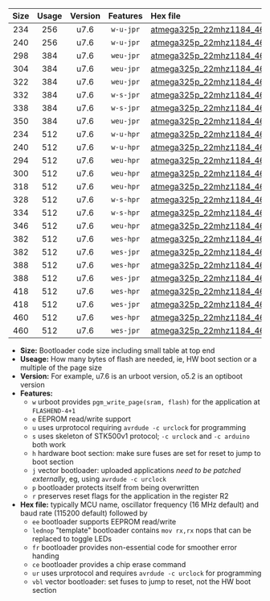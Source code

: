 |Size|Usage|Version|Features|Hex file|
|:-:|:-:|:-:|:-:|:--|
|234|256|u7.6|`w-u-jpr`|[atmega325p_22mhz1184_460800bps_ur_vbl.hex](https://raw.githubusercontent.com/stefanrueger/urboot/main/atmega325p_22mhz1184_460800bps_ur_vbl.hex)|
|240|256|u7.6|`w-u-jpr`|[atmega325p_22mhz1184_460800bps_lednop_ur_vbl.hex](https://raw.githubusercontent.com/stefanrueger/urboot/main/atmega325p_22mhz1184_460800bps_lednop_ur_vbl.hex)|
|298|384|u7.6|`weu-jpr`|[atmega325p_22mhz1184_460800bps_ee_ur_vbl.hex](https://raw.githubusercontent.com/stefanrueger/urboot/main/atmega325p_22mhz1184_460800bps_ee_ur_vbl.hex)|
|304|384|u7.6|`weu-jpr`|[atmega325p_22mhz1184_460800bps_ee_lednop_ur_vbl.hex](https://raw.githubusercontent.com/stefanrueger/urboot/main/atmega325p_22mhz1184_460800bps_ee_lednop_ur_vbl.hex)|
|322|384|u7.6|`weu-jpr`|[atmega325p_22mhz1184_460800bps_ee_lednop_fr_ur_vbl.hex](https://raw.githubusercontent.com/stefanrueger/urboot/main/atmega325p_22mhz1184_460800bps_ee_lednop_fr_ur_vbl.hex)|
|332|384|u7.6|`w-s-jpr`|[atmega325p_22mhz1184_460800bps_vbl.hex](https://raw.githubusercontent.com/stefanrueger/urboot/main/atmega325p_22mhz1184_460800bps_vbl.hex)|
|338|384|u7.6|`w-s-jpr`|[atmega325p_22mhz1184_460800bps_lednop_vbl.hex](https://raw.githubusercontent.com/stefanrueger/urboot/main/atmega325p_22mhz1184_460800bps_lednop_vbl.hex)|
|350|384|u7.6|`weu-jpr`|[atmega325p_22mhz1184_460800bps_ee_lednop_fr_ce_ur_vbl.hex](https://raw.githubusercontent.com/stefanrueger/urboot/main/atmega325p_22mhz1184_460800bps_ee_lednop_fr_ce_ur_vbl.hex)|
|234|512|u7.6|`w-u-hpr`|[atmega325p_22mhz1184_460800bps_ur.hex](https://raw.githubusercontent.com/stefanrueger/urboot/main/atmega325p_22mhz1184_460800bps_ur.hex)|
|240|512|u7.6|`w-u-hpr`|[atmega325p_22mhz1184_460800bps_lednop_ur.hex](https://raw.githubusercontent.com/stefanrueger/urboot/main/atmega325p_22mhz1184_460800bps_lednop_ur.hex)|
|294|512|u7.6|`weu-hpr`|[atmega325p_22mhz1184_460800bps_ee_ur.hex](https://raw.githubusercontent.com/stefanrueger/urboot/main/atmega325p_22mhz1184_460800bps_ee_ur.hex)|
|300|512|u7.6|`weu-hpr`|[atmega325p_22mhz1184_460800bps_ee_lednop_ur.hex](https://raw.githubusercontent.com/stefanrueger/urboot/main/atmega325p_22mhz1184_460800bps_ee_lednop_ur.hex)|
|318|512|u7.6|`weu-hpr`|[atmega325p_22mhz1184_460800bps_ee_lednop_fr_ur.hex](https://raw.githubusercontent.com/stefanrueger/urboot/main/atmega325p_22mhz1184_460800bps_ee_lednop_fr_ur.hex)|
|328|512|u7.6|`w-s-hpr`|[atmega325p_22mhz1184_460800bps.hex](https://raw.githubusercontent.com/stefanrueger/urboot/main/atmega325p_22mhz1184_460800bps.hex)|
|334|512|u7.6|`w-s-hpr`|[atmega325p_22mhz1184_460800bps_lednop.hex](https://raw.githubusercontent.com/stefanrueger/urboot/main/atmega325p_22mhz1184_460800bps_lednop.hex)|
|346|512|u7.6|`weu-hpr`|[atmega325p_22mhz1184_460800bps_ee_lednop_fr_ce_ur.hex](https://raw.githubusercontent.com/stefanrueger/urboot/main/atmega325p_22mhz1184_460800bps_ee_lednop_fr_ce_ur.hex)|
|382|512|u7.6|`wes-hpr`|[atmega325p_22mhz1184_460800bps_ee.hex](https://raw.githubusercontent.com/stefanrueger/urboot/main/atmega325p_22mhz1184_460800bps_ee.hex)|
|382|512|u7.6|`wes-jpr`|[atmega325p_22mhz1184_460800bps_ee_vbl.hex](https://raw.githubusercontent.com/stefanrueger/urboot/main/atmega325p_22mhz1184_460800bps_ee_vbl.hex)|
|388|512|u7.6|`wes-hpr`|[atmega325p_22mhz1184_460800bps_ee_lednop.hex](https://raw.githubusercontent.com/stefanrueger/urboot/main/atmega325p_22mhz1184_460800bps_ee_lednop.hex)|
|388|512|u7.6|`wes-jpr`|[atmega325p_22mhz1184_460800bps_ee_lednop_vbl.hex](https://raw.githubusercontent.com/stefanrueger/urboot/main/atmega325p_22mhz1184_460800bps_ee_lednop_vbl.hex)|
|418|512|u7.6|`wes-hpr`|[atmega325p_22mhz1184_460800bps_ee_lednop_fr.hex](https://raw.githubusercontent.com/stefanrueger/urboot/main/atmega325p_22mhz1184_460800bps_ee_lednop_fr.hex)|
|418|512|u7.6|`wes-jpr`|[atmega325p_22mhz1184_460800bps_ee_lednop_fr_vbl.hex](https://raw.githubusercontent.com/stefanrueger/urboot/main/atmega325p_22mhz1184_460800bps_ee_lednop_fr_vbl.hex)|
|460|512|u7.6|`wes-hpr`|[atmega325p_22mhz1184_460800bps_ee_lednop_fr_ce.hex](https://raw.githubusercontent.com/stefanrueger/urboot/main/atmega325p_22mhz1184_460800bps_ee_lednop_fr_ce.hex)|
|460|512|u7.6|`wes-jpr`|[atmega325p_22mhz1184_460800bps_ee_lednop_fr_ce_vbl.hex](https://raw.githubusercontent.com/stefanrueger/urboot/main/atmega325p_22mhz1184_460800bps_ee_lednop_fr_ce_vbl.hex)|

- **Size:** Bootloader code size including small table at top end
- **Useage:** How many bytes of flash are needed, ie, HW boot section or a multiple of the page size
- **Version:** For example, u7.6 is an urboot version, o5.2 is an optiboot version
- **Features:**
  + `w` urboot provides `pgm_write_page(sram, flash)` for the application at `FLASHEND-4+1`
  + `e` EEPROM read/write support
  + `u` uses urprotocol requiring `avrdude -c urclock` for programming
  + `s` uses skeleton of STK500v1 protocol; `-c urclock` and `-c arduino` both work
  + `h` hardware boot section: make sure fuses are set for reset to jump to boot section
  + `j` vector bootloader: uploaded applications *need to be patched externally*, eg, using `avrdude -c urclock`
  + `p` bootloader protects itself from being overwritten
  + `r` preserves reset flags for the application in the register R2
- **Hex file:** typically MCU name, oscillator frequency (16 MHz default) and baud rate (115200 default) followed by
  + `ee` bootloader supports EEPROM read/write
  + `lednop` "template" bootloader contains `mov rx,rx` nops that can be replaced to toggle LEDs
  + `fr` bootloader provides non-essential code for smoother error handing
  + `ce` bootloader provides a chip erase command
  + `ur` uses urprotocol and requires `avrdude -c urclock` for programming
  + `vbl` vector bootloader: set fuses to jump to reset, not the HW boot section
